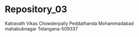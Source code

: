# Repository_03
Katravath Vikas
Chowderpally Peddathanda
Mohammadabad
mahabubnagar
Telangana-509337
